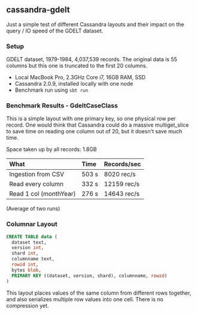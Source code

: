 ## cassandra-gdelt

Just a simple test of different Cassandra layouts and their impact on the query / IO speed of the GDELT dataset.

### Setup

GDELT dataset, 1979-1984, 4,037,539 records.  The original data is 55 columns but this one is truncated to the first 20 columns.

- Local MacBook Pro,  2.3GHz Core i7, 16GB RAM, SSD
- Cassandra 2.0.9, installed locally with one node
- Benchmark run using `sbt run`

### Benchmark Results - GdeltCaseClass

This is a simple layout with one primary key, so one physical row per record.  One would think that Cassandra could do a massive multiget_slice to save time on reading one column out of 20, but it doesn't save much time.

Space taken up by all records: 1.8GB

| What                | Time     | Records/sec   |
| :------------------ | :------- | :------------ |
| Ingestion from CSV  | 503 s    | 8020 rec/s    |
| Read every column   | 332 s    | 12159 rec/s   |
| Read 1 col (monthYear) | 276 s | 14643 rec/s   |

(Average of two runs)

### Columnar Layout

```sql
CREATE TABLE data (
  dataset text,
  version int,
  shard int,
  columnname text,
  rowid int,
  bytes blob,
  PRIMARY KEY ((dataset, version, shard), columnname, rowid)
)
```

This layout places values of the same column from different rows together, and also serializes multiple row values into one cell.  There is no compression yet.